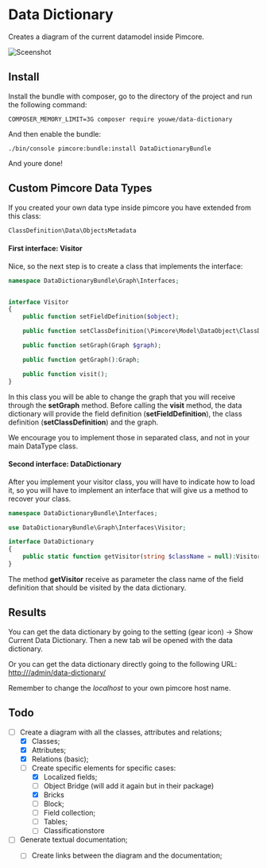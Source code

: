 Data Dictionary
======
Creates a diagram of the current datamodel inside Pimcore.

![Sceenshot](https://image.ibb.co/mRmAgL/Screenshot-2018-10-17-at-23-46-00.png)

## Install

Install the bundle with composer, go to the directory of the project and run the following command:

```
COMPOSER_MEMORY_LIMIT=3G composer require youwe/data-dictionary
```

And then enable the bundle:

```
./bin/console pimcore:bundle:install DataDictionaryBundle
```

And youre done!

## Custom Pimcore Data Types

If you created your own data type inside pimcore you have extended from this class:

```php
ClassDefinition\Data\ObjectsMetadata
```

#### First interface: Visitor

Nice, so the next step is to create a class that implements the interface:

```php
namespace DataDictionaryBundle\Graph\Interfaces;


interface Visitor
{
    public function setFieldDefinition($object);

    public function setClassDefinition(\Pimcore\Model\DataObject\ClassDefinition $object);

    public function setGraph(Graph $graph);

    public function getGraph():Graph;

    public function visit();
}

```

In this class you will be able to change the graph that you will receive through the **setGraph** method. Before calling the **visit** method, the data dictionary will provide the field definition (**setFieldDefinition**), the class definition (**setClassDefinition**) and the graph. 

We encourage you to implement those in separated class, and not in your main DataType class. 

#### Second interface: DataDictionary

After you implement your visitor class, you will have to indicate how to load it, so you will have to implement an interface that will give us a method to recover your class.

```php
namespace DataDictionaryBundle\Interfaces;

use DataDictionaryBundle\Graph\Interfaces\Visitor;

interface DataDictionary
{
    public static function getVisitor(string $className = null):Visitor;
}
```

The method **getVisitor** receive as parameter the class name of the field definition that should be visited by the data dictionary.

## Results

You can get the data dictionary by going to the setting (gear icon) -> Show Current Data Dictionary. Then a new tab wil be opened with the data dictionary.

Or you can get the data dictionary directly going to the following URL: 
[http://<localhost>/admin/data-dictionary/](http://<localhost>/admin/data-dictionary)

Remember to change the *localhost* to your own pimcore host name.


## Todo
- [ ] Create a diagram with all the classes, attributes and relations;
    - [x] Classes;
    - [x] Attributes;
    - [x] Relations (basic);  
    - [ ] Create specific elements for specific cases:
        - [x] Localized fields;
        - [ ] Object Bridge (will add it again but in their package)
        - [x] Bricks
        - [ ] Block;
        - [ ] Field collection;
        - [ ] Tables;
        - [ ] Classificationstore
- [ ] Generate textual documentation;
    - [ ] Create links between the diagram and the documentation;

